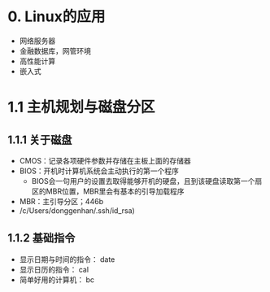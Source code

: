  # 0. Linux的应用
- 网络服务器
- 金融数据库，网管环境
- 高性能计算
- 嵌入式

# 1.1 主机规划与磁盘分区
## 1.1.1 关于磁盘
 - CMOS：记录各项硬件参数并存储在主板上面的存储器
 - BIOS：开机时计算机系统会主动执行的第一个程序
	 - BIOS会一句用户的设置去取得能够开机的硬盘，且到该硬盘读取第一个扇区的MBR位置，MBR里会有基本的引导加载程序
 - MBR：主引导分区；446b
 - /c/Users/donggenhan/.ssh/id_rsa)


## 1.1.2 基础指令

- 显示日期与时间的指令： date
- 显示日历的指令： cal
- 简单好用的计算机： bc